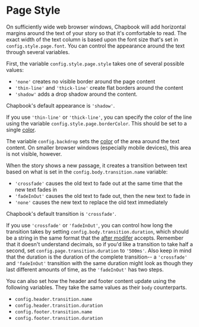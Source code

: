 # Page Style

On sufficiently wide web browser windows, Chapbook will add horizontal margins around the text of your story so that it's comfortable to read. The exact width of the text column is based upon the font size that's set in `config.style.page.font`. You can control the appearance around the text through several variables.

First, the variable `config.style.page.style` takes one of several possible values:

- `'none'` creates no visible border around the page content
- `'thin-line'` and `'thick-line'` create flat borders around the content
- `'shadow'` adds a drop shadow around the content.

Chapbook's default appearance is `'shadow'`.

If you use `'thin-line'` or `'thick-line'`, you can specify the color of the line using the variable `config.style.page.borderColor`. This should be set to a single [color].

The variable `config.backdrop` sets the [color] of the area around the text content. On smaller browser windows (especially mobile devices), this area is not visible, however.

When the story shows a new passage, it creates a transition between text based on what is set in the `config.body.transition.name` variable:

- `'crossfade'` causes the old text to fade out at the same time that the new text fades in
- `'fadeInOut'` causes the old text to fade out, then the new text to fade in
- `'none'` causes the new text to replace the old text immediately

Chapbook's default transition is `'crossfade'`.

If you use `'crossfade'` or `'fadeInOut'`, you can control how long the transition takes by setting `config.body.transition.duration`, which should be a string in the same format that the [after modifer][after] accepts. Remember that it doesn't understand decimals, so if you'd like a transition to take half a second, set `config.page.transition.duration` to `'500ms'`. Also keep in mind that the duration is the duration of the complete transition-- a `'crossfade'` and `'fadeInOut'` transition with the same duration might look as though they last different amounts of time, as the `'fadeInOut'` has two steps.

You can also set how the header and footer content update using the following variables. They take the same values as their `body` counterparts.

- `config.header.transition.name`
- `config.header.transition.duration`
- `config.footer.transition.name`
- `config.footer.transition.duration`

[color]: fonts-and-colors.html#colors
[after]: ../text-and-links/modifiers-and-delayed-text.html